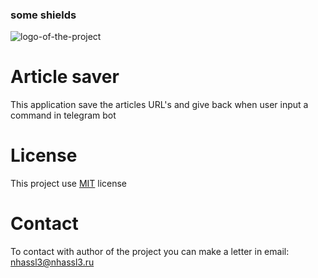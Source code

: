 ### some shields

![logo-of-the-project](./git-assets/logo.png)

# Article saver

This application save the articles URL's and give back when user input a command in telegram bot

# License

This project use [MIT](http://google.com) license

# Contact

To contact with author of the project you can make a letter in email: nhassl3@nhassl3.ru
